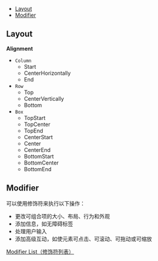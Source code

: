 - [Layout](#layout)
- [Modifier](#modifier)

## Layout

**Alignment**

- `Column`
  - Start
  - CenterHorizontally
  - End
- `Row`
  - Top
  - CenterVertically
  - Bottom
- `Box`
  - TopStart
  - TopCenter
  - TopEnd
  - CenterStart
  - Center
  - CenterEnd
  - BottomStart
  - BottomCenter
  - BottomEnd



## Modifier

可以使用修饰符来执行以下操作：

- 更改可组合项的大小、布局、行为和外观
- 添加信息，如无障碍标签
- 处理用户输入
- 添加高级互动，如使元素可点击、可滚动、可拖动或可缩放

[Modifier List（修饰符列表）](https://developer.android.com/develop/ui/compose/modifiers-list?hl=zh-cn)

